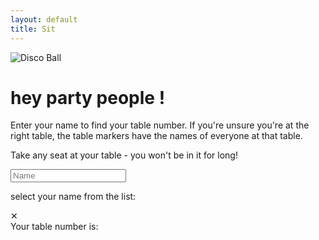 ```yaml
---
layout: default
title: Sit
---
```


<style>
{% include 'css/sit.css' %}
</style>

<img src="/img/disco_ball_scaled.gif" id='disco_ball' alt="Disco Ball">

# hey party people !

Enter your name to find your table number. If you're unsure you're at the right table, the table markers have the names of everyone at that table. 

Take any seat at your table - you won't be in it for long!

<script type="module">
    import {Autocomplete} from '/js/autocomplete.js';
    //import seating_data from '/data/sit_data.json' assert {type: 'json'};

    var input = document.querySelector('#lname');
    var name_list = document.querySelector('#name_list');
    var name_temp = name_list.getElementsByTagName('template')[0];
    var table_number = document.querySelector('#table_number');
    var table_info   = document.querySelector('#table_info');
    var table_exit   = document.querySelector('#table_info_exit');
    var html = document.querySelector('html');

    function hide_table_info(e) {
        html.classList.remove('fade_page');
        table_info.classList.remove('show');
        table_exit.classList.remove('show');
    }

    function show_table_info(e) {
        html.classList.add('fade_page');
        table_info.classList.add('show');
        table_exit.classList.add('show');
    }

    var ac;
    fetch('/data/sit_data.json').then(response => response.json()).then(seating_data => {
        ac = new Autocomplete(seating_data);
        function autocomplete_seating() {
            var matches = ac.query(input.value);
            if(Object.keys(matches).length != 0) { // if we have no values, don't delete the old ones
                name_list.innerHTML = '';
                for (let m in matches) {
                    var name_item = document.createElement('li');
                    name_item.addEventListener('click', set_table_number);
                    name_item.setAttribute("class",".name_item");
                    name_item.innerText = m
                    name_list.appendChild(name_item);
                }
            }
        }
        input.addEventListener('input',autocomplete_seating);

        function set_table_number(e) {
            var person_data = seating_data[e.target.innerText];
            table_number.innerText = person_data['table'].toString();
            // now fade the background and show the table_info
            show_table_info();
        }
    });
    
    table_exit.addEventListener('click', hide_table_info);
</script>

<form onsubmit="return false">
    <!--label for="fname">First name:</label><br>
    <input type="text" id="fname" name="fname"><br-->
    <!--label for="lname">Name</label><br-->
    <input type="text" id="lname" name="lname" placeholder='Name'>
</form>

<div id='name_select_info'>select your name from the list:</div>

<ul id="name_list">
    <template><li style=".person_select"></li></template>
</ul>

<div id="table_info_exit">✕</div>
<div id="table_info">
Your table number is:
<div id="table_number"></div>
</div>
